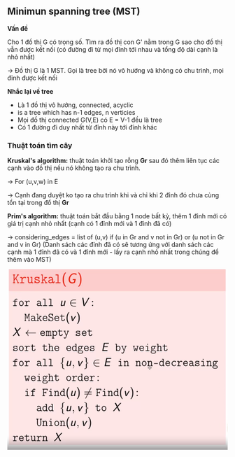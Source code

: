## Minimun spanning tree (MST)

**Vấn đề**

Cho 1 đồ thị G có trọng số. Tìm ra đồ thị con G' nằm trong G sao cho đồ thị vẫn được kết nối (có đường đi từ mọi đỉnh tới nhau và tổng độ dài cạnh là nhỏ nhất)

-> Đồ thị G là 1 MST. Gọi là tree bởi nó vô hướng và không có chu trình, mọi đỉnh được kết nối

**Nhắc lại về tree**
- Là 1 đồ thị vô hướng, connected, acyclic
- is a tree which has n-1 edges, n verticies
- Mọi đồ thị connected G(V,E) có E = V-1 đều là tree
- Có 1 đường đi duy nhất từ đỉnh này tới đỉnh khác

### Thuật toán tìm cây

**Kruskal's algorithm:** thuật toán khởi tạo rỗng **Gr** sau đó thêm liên tục các cạnh vào đồ thị nếu nó không tạo ra chu trình.

-> For (u,v,w) in E

-> Cạnh đang duyệt ko tạo ra chu trình khi và chỉ khi 2 đỉnh đó chưa cùng tồn tại trong đồ thị **Gr**

**Prim's algorithm:**  thuật toán bắt đầu bằng 1 node bất kỳ, thêm 1 đỉnh mới có giá trị cạnh nhỏ nhất (cạnh có 1 đỉnh mới và 1 đinh đã có)

-> considering_edges = list of (u,v) if (u in Gr and v not in Gr) or (u not in Gr and v in Gr)
(Danh sách các đỉnh đã có sẽ tương ứng với danh sách các cạnh mà 1 đỉnh đã có và 1 đỉnh mới - lấy ra cạnh nhỏ nhất trong chúng để thêm vào MST)

![](images/w5-kruskal-algorithm.png)